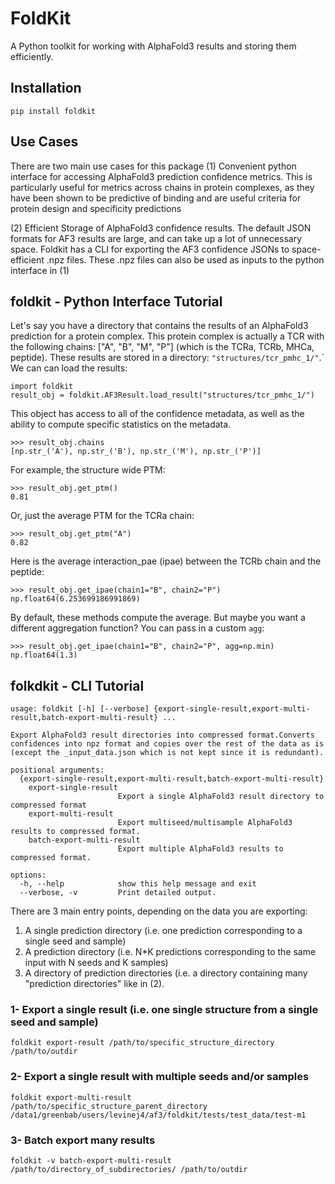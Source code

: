 # FoldKit

A Python toolkit for working with AlphaFold3 results and storing them efficiently.

## Installation
`pip install foldkit`

## Use Cases
There are two main use cases for this package
(1) Convenient python interface for accessing AlphaFold3 prediction confidence metrics. This is particularly useful for metrics across chains in protein complexes, as they have been shown to be predictive of binding and are useful criteria for protein design and specificity predictions

(2) Efficient Storage of AlphaFold3 confidence results. The default JSON formats for AF3 results are large, and can take up a lot of unnecessary space. Foldkit has a CLI for exporting the AF3 confidence JSONs to space-efficient .npz files. These .npz files can also be used as inputs to the python interface in (1)

## foldkit - Python Interface Tutorial
Let's say you have a directory that contains the results of an AlphaFold3 prediction for a protein complex. This protein complex is actually a TCR with the following chains: ["A", "B", "M", "P"] (which is the TCRa, TCRb, MHCa, peptide). These results are stored in a directory:
`"structures/tcr_pmhc_1/"`.`
We can can load the results:
```
import foldkit
result_obj = foldkit.AF3Result.load_result("structures/tcr_pmhc_1/")
```
This object has access to all of the confidence metadata, as well as the ability to compute specific statistics on the metadata.
```
>>> result_obj.chains
[np.str_('A'), np.str_('B'), np.str_('M'), np.str_('P')]
``` 
For example, the structure wide PTM:
```
>>> result_obj.get_ptm()
0.81
```
Or, just the average PTM for the TCRa chain:
```
>>> result_obj.get_ptm("A")
0.82
```
Here is the average interaction_pae (ipae) between the TCRb chain and the peptide:
```
>>> result_obj.get_ipae(chain1="B", chain2="P")
np.float64(6.253699186991869)
```

By default, these methods compute the average. But maybe you want a different aggregation function? You can pass in a custom `agg`:
```
>>> result_obj.get_ipae(chain1="B", chain2="P", agg=np.min)
np.float64(1.3)
```

## folkdkit - CLI Tutorial
```
usage: foldkit [-h] [--verbose] {export-single-result,export-multi-result,batch-export-multi-result} ...

Export AlphaFold3 result directories into compressed format.Converts confidences into npz format and copies over the rest of the data as is (except the _input_data.json which is not kept since it is redundant).

positional arguments:
  {export-single-result,export-multi-result,batch-export-multi-result}
    export-single-result
                        Export a single AlphaFold3 result directory to compressed format
    export-multi-result
                        Export multiseed/multisample AlphaFold3 results to compressed format.
    batch-export-multi-result
                        Export multiple AlphaFold3 results to compressed format.

options:
  -h, --help            show this help message and exit
  --verbose, -v         Print detailed output.
```
There are 3 main entry points, depending on the data you are exporting:
1) A single prediction directory (i.e. one prediction corresponding to a single seed and sample)
2) A prediction directory (i.e. N*K predictions corresponding to the same input with N seeds and K samples)
3) A directory of prediction directories (i.e. a directory containing many "prediction directories" like in (2).

  ### 1- Export a single result (i.e. one single structure from a single seed and sample)
  ```
  foldkit export-result /path/to/specific_structure_directory /path/to/outdir
  ```
  ### 2- Export a single result with multiple seeds and/or samples
  ```
foldkit export-multi-result /path/to/specific_structure_parent_directory /data1/greenbab/users/levinej4/af3/foldkit/tests/test_data/test-m1
  ```
  ### 3- Batch export many results
  ```
  foldkit -v batch-export-multi-result  /path/to/directory_of_subdirectories/ /path/to/outdir
  ```